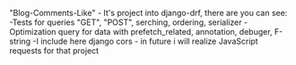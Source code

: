   "Blog-Comments-Like" - It's project into django-drf, there are you can see:
-Tests for queries "GET", "POST", serching, ordering, serializer
-Optimization query for data with prefetch_related, annotation, debuger, F-string
-I include here django cors - in future i will realize JavaScript requests for that project 

